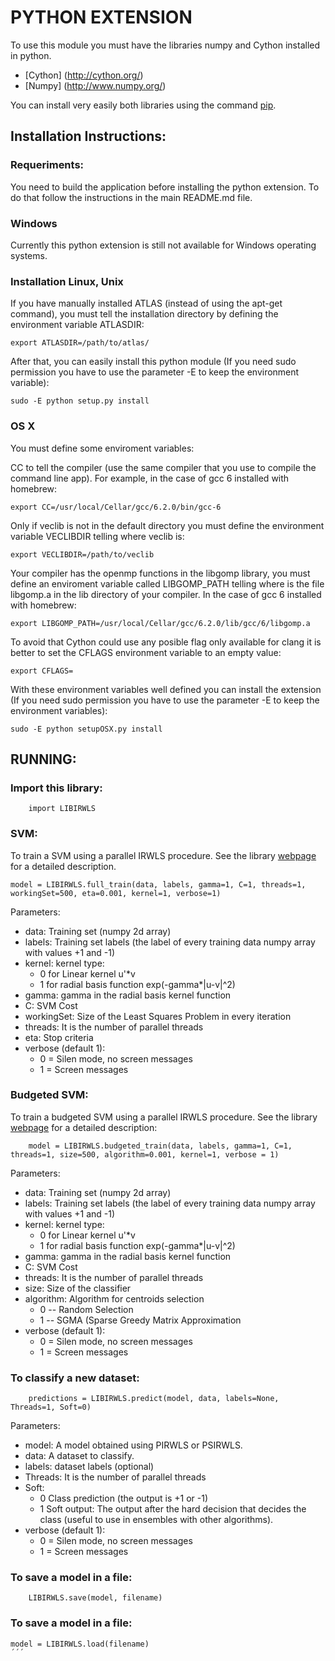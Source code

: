 # PYTHON EXTENSION

To use this module you must have the libraries numpy and Cython installed in python.

 - [Cython] (http://cython.org/)
 - [Numpy] (http://www.numpy.org/)

You can install very easily both libraries using the command [pip](https://pip.pypa.io/en/stable/).

## Installation Instructions:

### Requeriments:

You need to build the application before installing the python extension. To do that follow the instructions in the main README.md file.

### Windows

Currently this python extension is still not available for Windows operating systems.

### Installation Linux, Unix

If you have manually installed ATLAS (instead of using the apt-get command), you must tell the installation directory by defining the environment variable ATLASDIR:

    export ATLASDIR=/path/to/atlas/

After that, you can easily install this python module (If you need sudo permission you have to use the parameter -E to keep the environment variable): 

    sudo -E python setup.py install
    
### OS X

You must define some enviroment variables:

CC to tell the compiler (use the same compiler that you use to compile the command line app). For example, in the case of gcc 6 installed with homebrew:

    export CC=/usr/local/Cellar/gcc/6.2.0/bin/gcc-6
    
Only if veclib is not in the default directory you must define the environment variable VECLIBDIR telling where veclib is:

    export VECLIBDIR=/path/to/veclib

Your compiler has the openmp functions in the libgomp library, you must define an enviroment variable called LIBGOMP_PATH telling where is the file libgomp.a in the lib directory of your compiler. In the case of gcc 6 installed with homebrew: 

    export LIBGOMP_PATH=/usr/local/Cellar/gcc/6.2.0/lib/gcc/6/libgomp.a
    
To avoid that Cython could use any posible flag only available for clang it is better to set the CFLAGS environment variable to an empty value:

    export CFLAGS=

With these environment variables well defined you can install the extension (If you need sudo permission you have to use the parameter -E to keep the environment variables):

    sudo -E python setupOSX.py install

## RUNNING:

### Import this library:

        import LIBIRWLS


### SVM:

To train a SVM using a parallel IRWLS procedure. See the library [webpage](https://robedm.github.io/LIBIRWLS/) for a detailed description.


    model = LIBIRWLS.full_train(data, labels, gamma=1, C=1, threads=1, workingSet=500, eta=0.001, kernel=1, verbose=1)

Parameters:
* data: Training set (numpy 2d array)
* labels: Training set labels (the label of every training data numpy array with values +1 and -1)
* kernel: kernel type: 
    * 0 for Linear kernel u'*v
    * 1 for radial basis function exp(-gamma*|u-v|^2)
* gamma: gamma in the radial basis kernel function
* C: SVM Cost
* workingSet: Size of the Least Squares Problem in every iteration
* threads: It is the number of parallel threads
* eta: Stop criteria
* verbose (default 1):
    * 0 = Silen mode, no screen messages
    * 1 = Screen messages

### Budgeted SVM:
To train a budgeted SVM using a parallel IRWLS procedure. See the library [webpage](https://robedm.github.io/LIBIRWLS/) for a detailed description:

        model = LIBIRWLS.budgeted_train(data, labels, gamma=1, C=1, threads=1, size=500, algorithm=0.001, kernel=1, verbose = 1)

Parameters:
* data: Training set (numpy 2d array)
* labels: Training set labels (the label of every training data numpy array with values +1 and -1)
* kernel: kernel type: 
    * 0 for Linear kernel u'*v
    * 1 for radial basis function exp(-gamma*|u-v|^2)
* gamma: gamma in the radial basis kernel function
* C: SVM Cost
* threads: It is the number of parallel threads
* size: Size of the classifier
* algorithm: Algorithm for centroids selection
     * 0 -- Random Selection
     * 1 -- SGMA (Sparse Greedy Matrix Approximation
* verbose (default 1):
    * 0 = Silen mode, no screen messages
    * 1 = Screen messages



### To classify a new dataset:

        predictions = LIBIRWLS.predict(model, data, labels=None, Threads=1, Soft=0)

Parameters:
* model: A model obtained using PIRWLS or PSIRWLS.
* data: A dataset to classify.
* labels: dataset labels (optional)
* Threads: It is the number of parallel threads
* Soft:
    * 0 Class prediction (the output is +1 or -1)
    * 1 Soft output: The output after the hard decision that decides the class (useful to use in ensembles with other algorithms).
* verbose (default 1):
    * 0 = Silen mode, no screen messages
    * 1 = Screen messages


### To save a model in a file:

        LIBIRWLS.save(model, filename)

### To save a model in a file:
```
model = LIBIRWLS.load(filename)
´´´


